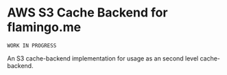 # AWS S3 Cache Backend for flamingo.me

`WORK IN PROGRESS`

An S3 cache-backend implementation for usage as an second level cache-backend.
